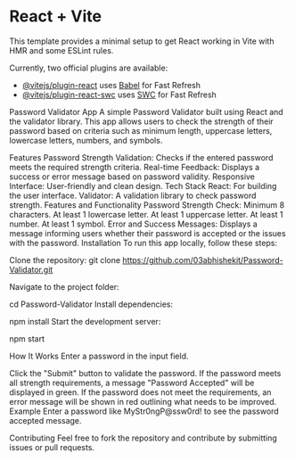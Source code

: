 # React + Vite

This template provides a minimal setup to get React working in Vite with HMR and some ESLint rules.

Currently, two official plugins are available:

- [@vitejs/plugin-react](https://github.com/vitejs/vite-plugin-react/blob/main/packages/plugin-react/README.md) uses [Babel](https://babeljs.io/) for Fast Refresh
- [@vitejs/plugin-react-swc](https://github.com/vitejs/vite-plugin-react-swc) uses [SWC](https://swc.rs/) for Fast Refresh


Password Validator App
A simple Password Validator built using React and the validator library. This app allows users to check the strength of their password based on criteria such as minimum length, uppercase letters, lowercase letters, numbers, and symbols.

Features
Password Strength Validation: Checks if the entered password meets the required strength criteria.
Real-time Feedback: Displays a success or error message based on password validity.
Responsive Interface: User-friendly and clean design.
Tech Stack
React: For building the user interface.
Validator: A validation library to check password strength.
Features and Functionality
Password Strength Check:
Minimum 8 characters.
At least 1 lowercase letter.
At least 1 uppercase letter.
At least 1 number.
At least 1 symbol.
Error and Success Messages: Displays a message informing users whether their password is accepted or the issues with the password.
Installation
To run this app locally, follow these steps:

Clone the repository:
git clone https://github.com/03abhishekit/Password-Validator.git


Navigate to the project folder:

cd Password-Validator
Install dependencies:


npm install
Start the development server:

npm start

How It Works
Enter a password in the input field.

Click the "Submit" button to validate the password.
If the password meets all strength requirements, a message "Password Accepted" will be displayed in green.
If the password does not meet the requirements, an error message will be shown in red outlining what needs to be improved.
Example
Enter a password like MyStr0ngP@ssw0rd! to see the password accepted message.

Contributing
Feel free to fork the repository and contribute by submitting issues or pull requests.
